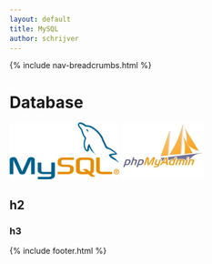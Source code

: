 ```yaml
---
layout: default
title: MySQL
author: schrijver
---
```


{% include nav-breadcrumbs.html %}

# Database
![MySQL](../../media/logo/mysql.png)
![phpMyAdmin](../../media/logo/phpmyadmin.jpg)
## h2
### h3


{% include footer.html %}
